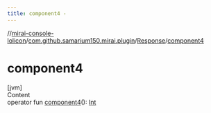 ```yaml
---
title: component4 -
---
```

//[mirai-console-lolicon](../../index.md)/[com.github.samarium150.mirai.plugin](../index.md)/[Response](index.md)/[component4](component4.md)



# component4  
[jvm]  
Content  
operator fun [component4](component4.md)(): [Int](https://kotlinlang.org/api/latest/jvm/stdlib/kotlin/-int/index.html)  



